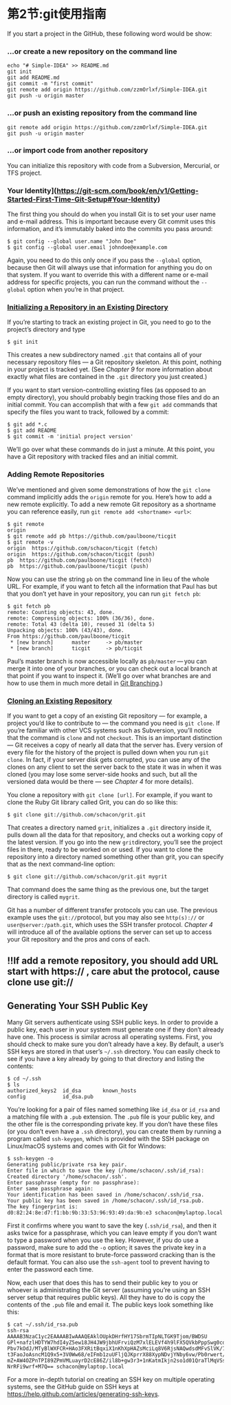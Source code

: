 # 第2节:git使用指南

If you start a project in the GitHub, these following word would be show:

### …or create a new repository on the command line

```
echo "# Simple-IDEA" >> README.md
git init
git add README.md
git commit -m "first commit"
git remote add origin https://github.com/zzmOrlxf/Simple-IDEA.git
git push -u origin master
```

### …or push an existing repository from the command line

```
git remote add origin https://github.com/zzmOrlxf/Simple-IDEA.git
git push -u origin master
```

### …or import code from another repository

You can initialize this repository with code from a Subversion, Mercurial, or TFS project.



### Your Identity](https://git-scm.com/book/en/v1/Getting-Started-First-Time-Git-Setup#Your-Identity)

The first thing you should do when you install Git is to set your user name and e-mail address. This is important because every Git commit uses this information, and it’s immutably baked into the commits you pass around:

```
$ git config --global user.name "John Doe"
$ git config --global user.email johndoe@example.com
```

Again, you need to do this only once if you pass the `--global` option, because then Git will always use that information for anything you do on that system. If you want to override this with a different name or e-mail address for specific projects, you can run the command without the `--global` option when you’re in that project.

### [Initializing a Repository in an Existing Directory](https://git-scm.com/book/en/v1/Git-Basics-Getting-a-Git-Repository#Initializing-a-Repository-in-an-Existing-Directory)

If you’re starting to track an existing project in Git, you need to go to the project’s directory and type

```
$ git init
```

This creates a new subdirectory named `.git` that contains all of your necessary repository files — a Git repository skeleton. At this point, nothing in your project is tracked yet. (See *Chapter 9* for more information about exactly what files are contained in the `.git` directory you just created.)

If you want to start version-controlling existing files (as opposed to an empty directory), you should probably begin tracking those files and do an initial commit. You can accomplish that with a few `git add` commands that specify the files you want to track, followed by a commit:

```
$ git add *.c
$ git add README
$ git commit -m 'initial project version'
```

We’ll go over what these commands do in just a minute. At this point, you have a Git repository with tracked files and an initial commit.

### Adding Remote Repositories

We’ve mentioned and given some demonstrations of how the `git clone` command implicitly adds the `origin` remote for you. Here’s how to add a new remote explicitly. To add a new remote Git repository as a shortname you can reference easily, run `git remote add <shortname> <url>`:

```console
$ git remote
origin
$ git remote add pb https://github.com/paulboone/ticgit
$ git remote -v
origin	https://github.com/schacon/ticgit (fetch)
origin	https://github.com/schacon/ticgit (push)
pb	https://github.com/paulboone/ticgit (fetch)
pb	https://github.com/paulboone/ticgit (push)
```

Now you can use the string `pb` on the command line in lieu of the whole URL. For example, if you want to fetch all the information that Paul has but that you don’t yet have in your repository, you can run `git fetch pb`:

```console
$ git fetch pb
remote: Counting objects: 43, done.
remote: Compressing objects: 100% (36/36), done.
remote: Total 43 (delta 10), reused 31 (delta 5)
Unpacking objects: 100% (43/43), done.
From https://github.com/paulboone/ticgit
 * [new branch]      master     -> pb/master
 * [new branch]      ticgit     -> pb/ticgit
```

Paul’s master branch is now accessible locally as `pb/master` — you can merge it into one of your branches, or you can check out a local branch at that point if you want to inspect it. (We’ll go over what branches are and how to use them in much more detail in [Git Branching](https://git-scm.com/book/en/v2/ch00/ch03-git-branching).)

  

### [Cloning an Existing Repository](https://git-scm.com/book/en/v1/Git-Basics-Getting-a-Git-Repository#Cloning-an-Existing-Repository)

If you want to get a copy of an existing Git repository — for example, a project you’d like to contribute to — the command you need is `git clone`. If you’re familiar with other VCS systems such as Subversion, you’ll notice that the command is `clone` and not `checkout`. This is an important distinction — Git receives a copy of nearly all data that the server has. Every version of every file for the history of the project is pulled down when you run `git clone`. In fact, if your server disk gets corrupted, you can use any of the clones on any client to set the server back to the state it was in when it was cloned (you may lose some server-side hooks and such, but all the versioned data would be there — see *Chapter 4* for more details).

You clone a repository with `git clone [url]`. For example, if you want to clone the Ruby Git library called Grit, you can do so like this:

```
$ git clone git://github.com/schacon/grit.git
```

That creates a directory named `grit`, initializes a `.git` directory inside it, pulls down all the data for that repository, and checks out a working copy of the latest version. If you go into the new `grit`directory, you’ll see the project files in there, ready to be worked on or used. If you want to clone the repository into a directory named something other than grit, you can specify that as the next command-line option:

```
$ git clone git://github.com/schacon/grit.git mygrit
```

That command does the same thing as the previous one, but the target directory is called `mygrit`.

Git has a number of different transfer protocols you can use. The previous example uses the `git://`protocol, but you may also see `http(s)://` or `user@server:/path.git`, which uses the SSH transfer protocol. *Chapter 4* will introduce all of the available options the server can set up to access your Git repository and the pros and cons of each.



## !!If add a remote repository, you should add URL start with https:// , care abut the protocol, cause clone use git://



## Generating Your SSH Public Key

Many Git servers authenticate using SSH public keys. In order to provide a public key, each user in your system must generate one if they don’t already have one. This process is similar across all operating systems. First, you should check to make sure you don’t already have a key. By default, a user’s SSH keys are stored in that user’s `~/.ssh` directory. You can easily check to see if you have a key already by going to that directory and listing the contents:

```console
$ cd ~/.ssh
$ ls
authorized_keys2  id_dsa       known_hosts
config            id_dsa.pub
```

You’re looking for a pair of files named something like `id_dsa` or `id_rsa` and a matching file with a `.pub` extension. The `.pub` file is your public key, and the other file is the corresponding private key. If you don’t have these files (or you don’t even have a `.ssh` directory), you can create them by running a program called `ssh-keygen`, which is provided with the SSH package on Linux/macOS systems and comes with Git for Windows:

```console
$ ssh-keygen -o
Generating public/private rsa key pair.
Enter file in which to save the key (/home/schacon/.ssh/id_rsa):
Created directory '/home/schacon/.ssh'.
Enter passphrase (empty for no passphrase):
Enter same passphrase again:
Your identification has been saved in /home/schacon/.ssh/id_rsa.
Your public key has been saved in /home/schacon/.ssh/id_rsa.pub.
The key fingerprint is:
d0:82:24:8e:d7:f1:bb:9b:33:53:96:93:49:da:9b:e3 schacon@mylaptop.local
```

First it confirms where you want to save the key (`.ssh/id_rsa`), and then it asks twice for a passphrase, which you can leave empty if you don’t want to type a password when you use the key. However, if you do use a password, make sure to add the `-o` option; it saves the private key in a format that is more resistant to brute-force password cracking than is the default format. You can also use the `ssh-agent` tool to prevent having to enter the password each time.

Now, each user that does this has to send their public key to you or whoever is administrating the Git server (assuming you’re using an SSH server setup that requires public keys). All they have to do is copy the contents of the `.pub` file and email it. The public keys look something like this:

```console
$ cat ~/.ssh/id_rsa.pub
ssh-rsa AAAAB3NzaC1yc2EAAAABIwAAAQEAklOUpkDHrfHY17SbrmTIpNLTGK9Tjom/BWDSU
GPl+nafzlHDTYW7hdI4yZ5ew18JH4JW9jbhUFrviQzM7xlELEVf4h9lFX5QVkbPppSwg0cda3
Pbv7kOdJ/MTyBlWXFCR+HAo3FXRitBqxiX1nKhXpHAZsMciLq8V6RjsNAQwdsdMFvSlVK/7XA
t3FaoJoAsncM1Q9x5+3V0Ww68/eIFmb1zuUFljQJKprrX88XypNDvjYNby6vw/Pb0rwert/En
mZ+AW4OZPnTPI89ZPmVMLuayrD2cE86Z/il8b+gw3r3+1nKatmIkjn2so1d01QraTlMqVSsbx
NrRFi9wrf+M7Q== schacon@mylaptop.local
```

For a more in-depth tutorial on creating an SSH key on multiple operating systems, see the GitHub guide on SSH keys at <https://help.github.com/articles/generating-ssh-keys>.


